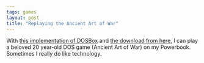 ```yaml
---
tags: games
layout: post
title: "Replaying the Ancient Art of War"
---
```




With <a href="http://www.holwegner.com/software/">this implementation of DOSBox</a> and <a href="http://www.abandonia.com/game.php?ID=404">the download from here</a>, I can play a beloved 20 year-old DOS game (Ancient Art of War) on my Powerbook. Sometimes I really do like technology.


